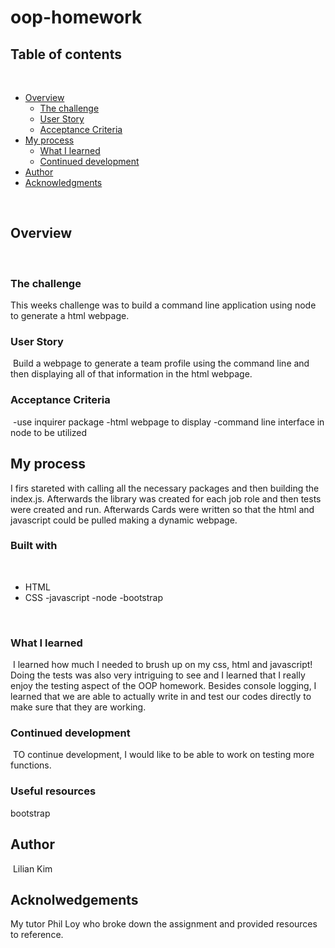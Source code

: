 # oop-homework
## Table of contents
​
- [Overview](#overview)
  - [The challenge](#the-challenge)
  - [User Story](#user-story)
  - [Acceptance Criteria](#acceptance-criteria)
- [My process](#my-process)
  - [What I learned](#what-i-learned)
  - [Continued development](#continued-development)
- [Author](#author)
- [Acknowledgments](#acknowledgments)
​

​
## Overview
​
### The challenge

This weeks challenge was to build a command line application using node to generate a html webpage.
​
### User Story
​
Build a webpage to generate a team profile using the command line and then displaying all of that information in the html webpage.
​
### Acceptance Criteria
​
-use inquirer package
-html webpage to display
-command line interface in node to be utilized


## My process
I firs stareted with calling all the necessary packages and then building the index.js. Afterwards the library was created for each job role and then tests were created and run. Afterwards Cards were written so that the html and javascript could be pulled making a dynamic webpage.
### Built with
​
- HTML
- CSS
-javascript
-node
-bootstrap
​

​
### What I learned
​
I learned how much I needed to brush up on my css, html and javascript! 
Doing the tests was also very intriguing to see and I learned that I really enjoy the testing aspect of the OOP homework.
Besides console logging, I learned that we are able to actually write in and test our codes directly to make sure that they are working.
​
### Continued development
​
TO continue development, I would like to be able to work on testing more functions.
​

### Useful resources
bootstrap
​

## Author
​
Lilian Kim

## Acknolwedgements

My tutor Phil Loy who broke down the assignment and provided resources to reference.